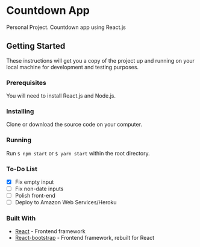 # Countdown App
Personal Project. Countdown app using React.js

## Getting Started
These instructions will get you a copy of the project up and running on your local machine for development and testing purposes.

### Prerequisites
You will need to install React.js and Node.js.

### Installing
Clone or download the source code on your computer.

### Running
Run ```$ npm start``` or ```$ yarn start``` within the root directory.


### To-Do List
- [x] Fix empty input
- [ ] Fix non-date inputs
- [ ] Polish front-end
- [ ] Deploy to Amazon Web Services/Heroku

### Built With
* [React](https://facebook.github.io/react/) - Frontend framework
* [React-bootstrap](https://react-bootstrap.github.io/) - Frontend framework, rebuilt for React
